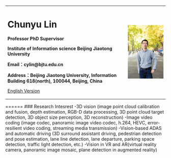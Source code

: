 
<div>
<table border="0">
  <tr>
    <td width="75%">
      <h1>Chunyu Lin</h1>
      <p><b>Professor PhD Supervisor </b></p>
      <p><b>Institute of Information science Beijing Jiaotong University</b></p>
      <p><b>Email：cylin@bjtu.edu.cn</b></p>
      <p><b>Address：Beijing Jiaotong University, Information Building 618(north), 100044, Beijing, China</b></p>
      <p><a href="/index.html">English Version</a></p>
    </td>
    <td width="35%">
      <img src="./lin2.jpg" width="100%">
    </td>
  </tr>
</table>
</div>
======
### Research Intesrest
-3D vision (image point cloud calibration and fusion, depth estimation, RGB-D data processing, 3D point cloud target detection, 3D object size perception, 3D reconstruction)
-Image video coding (image codec, panoramic image video codec, h.264, HEVC, error-resilient video coding, streaming media transmission)
-Vision-based ADAS and automatic driving (3D surround assistant driving, pedestrian detection and pose estimation, lane line detection, lane departure, parking space detection, traffic light detection, etc.)
-Vision in VR and AR(virtual reality camera, panoramic image mosaic, plane detection in augmented reality)

